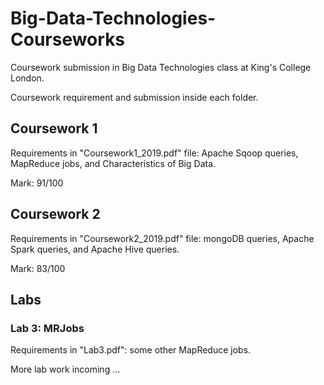 # Big-Data-Technologies-Courseworks
Coursework submission in Big Data Technologies class at King's College London.

Coursework requirement and submission inside each folder.

## Coursework 1

Requirements in "Coursework1_2019.pdf" file: Apache Sqoop queries, MapReduce jobs, and Characteristics of Big Data.

Mark: 91/100

## Coursework 2

Requirements in "Coursework2_2019.pdf" file: mongoDB queries, Apache Spark queries, and Apache Hive queries.

Mark: 83/100

## Labs

### Lab 3: MRJobs

Requirements in "Lab3.pdf": some other MapReduce jobs.

More lab work incoming ...
